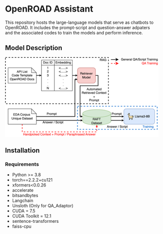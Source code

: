 # OpenROAD Assistant
This repository hosts the large-language models that serve as chatbots to OpenROAD. 
It includes the prompt-script and question-answer adpaters and the associated codes to train the models and perform inference. 



## Model Description

![Model Architecture](Images/Model_Architecture.png)

## Installation
### Requirements
- Python >= 3.8
- torch==2.2.2+cu121
- xformers<0.0.26
- accelerate
- bitsandbytes
- Langchain
- Unsloth (Only for QA_Adaptor)
- CUDA = 7.5
- CUDA Toolkit = 12.1
- sentence-transformers
- faiss-cpu

